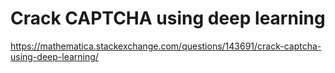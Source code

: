 # Crack CAPTCHA using deep learning

https://mathematica.stackexchange.com/questions/143691/crack-captcha-using-deep-learning/
